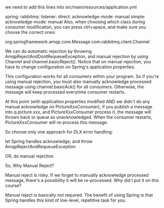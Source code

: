  we need to add this lines into src/main/resources/application.yml

spring:
  rabbitmq:
    listener:
      direct:
        acknowledge-mode: manual
      simple:
        acknowledge-mode: manual
Also, when choosing which class during consumer modification, you can press ctrl+space, and make sure you choose the correct ones:

org.springframework.amqp.core.Message
com.rabbitmq.client.Channel

We can do automatic rejection by throwing AmqpRejectAndDontRequeueException, and manual rejection by using Channel and channel.basicReject(). Notice that on manual rejection, you have to change configuration on Spring's application.properties.

This configuration works for all consumers within your program. So if you're using manual rejection, you must also manually acknowledge processed message using channel.basicAck() for all consumers. Otherwise, the message will keep processed everytime consumer restarts.

At this point (with application.properties modified AND we didn't do any manual acknowledge on PictureXxxConsumer), if you publish a message into q.picture.xxx, and PictureXxxConsumer process it, the message will thrown back to queue as unacknowledged. When the consumer restarts, PictureXxxConsumer will re-process this message.

So choose only one approach for DLX error handling:

let Spring handles acknowledge, and throw AmqpRejectAndRequeueException

OR, do manual rejection



So, Why Manual Reject?

Manual reject is risky. If we forget to manually acknowledge processed message, there's a possibility it will be re-processed. Why did I put it on this course?

Manual reject is basically not required. The benefit of using Spring is that Spring handles this kind of low-level, repetitive task for you.
